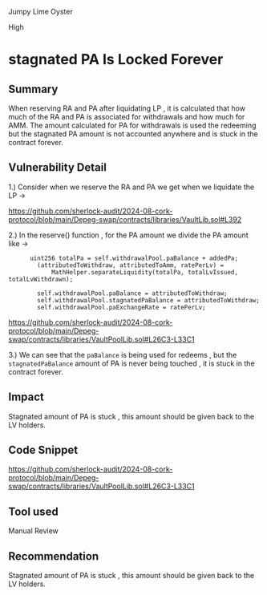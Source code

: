 Jumpy Lime Oyster

High

# stagnated PA Is Locked Forever

## Summary

When reserving RA and PA after liquidating LP , it is calculated that how much of the RA  and PA is associated for withdrawals and how much for AMM. The amount calculated for PA for withdrawals is used the redeeming but the stagnated PA amount is not accounted anywhere and is stuck in the contract forever.

## Vulnerability Detail

1.) Consider when we reserve the RA and PA we get when we liquidate the LP ->

https://github.com/sherlock-audit/2024-08-cork-protocol/blob/main/Depeg-swap/contracts/libraries/VaultLib.sol#L392

2.) In the reserve() function , for the PA amount we divide the PA amount like ->

```solidity
      uint256 totalPa = self.withdrawalPool.paBalance + addedPa;
        (attributedToWithdraw, attributedToAmm, ratePerLv) =
            MathHelper.separateLiquidity(totalPa, totalLvIssued, totalLvWithdrawn);

        self.withdrawalPool.paBalance = attributedToWithdraw;
        self.withdrawalPool.stagnatedPaBalance = attributedToWithdraw;
        self.withdrawalPool.paExchangeRate = ratePerLv;
```
https://github.com/sherlock-audit/2024-08-cork-protocol/blob/main/Depeg-swap/contracts/libraries/VaultPoolLib.sol#L26C3-L33C1

3.) We can see that the `paBalance` is being used for redeems , but the `stagnatedPaBalance` amount of PA is never being touched , 
it is stuck in the contract forever.


## Impact

Stagnated amount of PA is stuck , this amount should be given back to the LV holders.

## Code Snippet

https://github.com/sherlock-audit/2024-08-cork-protocol/blob/main/Depeg-swap/contracts/libraries/VaultPoolLib.sol#L26C3-L33C1

## Tool used

Manual Review

## Recommendation

Stagnated amount of PA is stuck , this amount should be given back to the LV holders.
